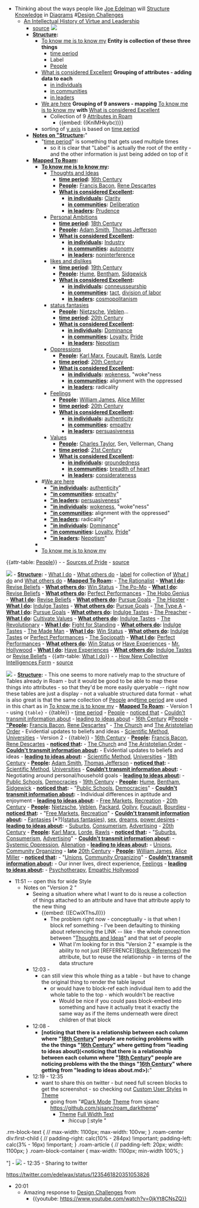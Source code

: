 - Thinking about the ways people like [Joe Edelman](<Joe Edelman.md>) will [Structure Knowledge](<Structure Knowledge.md>) in [Diagrams](<Diagrams.md>) #[Design Challenges](<Design Challenges.md>)
    - [An Intellectual History of Virtue and Leadership](<An Intellectual History of Virtue and Leadership.md>)
        - [source](https://twitter.com/edelwax/status/921417792867446784)
![](https://firebasestorage.googleapis.com/v0/b/firescript-577a2.appspot.com/o/imgs%2Fapp%2Froam%2Fffp_j4AGI7?alt=media&token=f021b85f-9dcc-4d62-9cac-467491b38406)
        - **[Structure](<Structure.md>):**
            - [To know me is to know my](<To know me is to know my.md>)
__Entity is collection of these three things__
                - [time period](<time period.md>)
                - Label
                - [People](<People.md>)
            - [What is considered Excellent](<What is considered Excellent.md>)
__Grouping of attributes - adding data to each__
                - [in individuals](<in individuals.md>)
                - [in communities](<in communities.md>) 
                - [in leaders](<in leaders.md>)
            - [We are here](<We are here.md>)
__Grouping of 9 answers - mapping__ [To know me is to know my](<To know me is to know my.md>) __with__ [What is considered Excellent](<What is considered Excellent.md>)
                - Collection of 9 [Attributes in Roam](<Attributes in Roam.md>)
                    - {{embed: ((KnlMHkybc))}}
            - sorting of [y axis](<y axis.md>) is based on [time period](<time period.md>)
        - **[Notes on "Structure](<Notes on "Structure.md>):**"
            - "[time period](<time period.md>)" is something that gets used multiple times
                - so it is clear that "Label" is actually the root of the entity - and the other information is just being added on top of it
        - **[Mapped To Roam](<Mapped To Roam.md>):** 
            - **[To know me is to know my](<To know me is to know my.md>):**
                - [Thoughts and Ideas](<Thoughts and Ideas.md>)
                    - **[time period](<time period.md>):** [16th Century](<16th Century.md>)
                    - **[People](<People.md>):** [Francis Bacon](<Francis Bacon.md>), [Rene Descartes](<Rene Descartes.md>)
                    - **[What is considered Excellent](<What is considered Excellent.md>):**
                        - **[in individuals](<in individuals.md>):** [Clarity](<Clarity.md>)
                        - **[in communities](<in communities.md>):** [Deliberation](<Deliberation.md>)
                        - **[in leaders](<in leaders.md>):** [Prudence](<Prudence.md>)
                - [Personal Ambitions](<Personal Ambitions.md>)
                    - **[time period](<time period.md>):** [18th Century](<18th Century.md>)
                    - **[People](<People.md>):** [Adam Smith](<Adam Smith.md>), [Thomas Jefferson](<Thomas Jefferson.md>)
                    - **[What is considered Excellent](<What is considered Excellent.md>):**
                        - **[in individuals](<in individuals.md>):** [Industry](<Industry.md>)
                        - **[in communities](<in communities.md>):** [autonomy](<autonomy.md>)
                        - **[in leaders](<in leaders.md>):** [noninterference](<noninterference.md>)
                - [likes and dislikes](<likes and dislikes.md>)
                    - **[time period](<time period.md>):** [19th Century](<19th Century.md>)
                    - **[People](<People.md>):** [Hume](<Hume.md>), [Bentham](<Bentham.md>), [Sidgewick](<Sidgewick.md>)
                    - **[What is considered Excellent](<What is considered Excellent.md>):**
                        - **[in individuals](<in individuals.md>):** [conneusseurship](<conneusseurship.md>)
                        - **[in communities](<in communities.md>):** [tact](<tact.md>), [division of labor](<division of labor.md>)
                        - **[in leaders](<in leaders.md>):**  [cosmopolitanism](<cosmopolitanism.md>)
                - [status fantasies](<status fantasies.md>)
                    - **[People](<People.md>):** [Nietzsche](<Nietzsche.md>), [Veblen](<Veblen.md>)...
                    - **[time period](<time period.md>):** [20th Century](<20th Century.md>)
                    - **[What is considered Excellent](<What is considered Excellent.md>):**
                        - **[in individuals](<in individuals.md>):** [Dominance](<Dominance.md>)
                        - **[in communities](<in communities.md>):** [Loyalty](<Loyalty.md>), [Pride](<Pride.md>)
                        - **[in leaders](<in leaders.md>):** [Nepotism](<Nepotism.md>)
                - [Oppressions](<Oppressions.md>)
                    - **[People](<People.md>):** [Karl Marx](<Karl Marx.md>), [Foucault](<Foucault.md>), [Rawls](<Rawls.md>), [Lorde](<Lorde.md>)
                    - **[time period](<time period.md>):** [20th Century](<20th Century.md>)
                    - **[What is considered Excellent](<What is considered Excellent.md>):**
                        - **[in individuals](<in individuals.md>):** [wokeness](<wokeness.md>), "woke"ness
                        - **[in communities](<in communities.md>):** alignment with the oppressed
                        - **[in leaders](<in leaders.md>):** radicality
                - [Feelings](<Feelings.md>)
                    - **[People](<People.md>):** [William James](<William James.md>), [Alice Miller](<Alice Miller.md>)
                    - **[time period](<time period.md>):** [20th Century](<20th Century.md>)
                    - **[What is considered Excellent](<What is considered Excellent.md>):**
                        - **[in individuals](<in individuals.md>):** [authenticity](<authenticity.md>)
                        - **[in communities](<in communities.md>):** [empathy](<empathy.md>)
                        - **[in leaders](<in leaders.md>):** [persuasiveness](<persuasiveness.md>)
                - [Values](<Values.md>)
                    - **[People](<People.md>):** [Charles Taylor](<Charles Taylor.md>), Sen, Vellerman, Chang  
                    - **[time period](<time period.md>):** [21st Century](<21st Century.md>)
                    - **[What is considered Excellent](<What is considered Excellent.md>):**
                        - **[in individuals](<in individuals.md>):** [groundedness](<groundedness.md>)
                        - **[in communities](<in communities.md>):** [breadth of heart](<breadth of heart.md>)
                        - **[in leaders](<in leaders.md>):** [considerateness](<considerateness.md>)
            - #[We are here](<We are here.md>)
                - **["in individuals](<"in individuals.md>):** [authenticity](<authenticity.md>)"
                - **["in communities](<"in communities.md>):** [empathy](<empathy.md>)"
                - **["in leaders](<"in leaders.md>):** [persuasiveness](<persuasiveness.md>)"
                - **["in individuals](<"in individuals.md>):** [wokeness](<wokeness.md>), "woke"ness"
                - **["in communities](<"in communities.md>):** alignment with the oppressed"
                - **["in leaders](<"in leaders.md>):** radicality"
                - **["in individuals](<"in individuals.md>):** [Dominance](<Dominance.md>)"
                - **["in communities](<"in communities.md>):** [Loyalty](<Loyalty.md>), [Pride](<Pride.md>)"
                - **["in leaders](<"in leaders.md>):** [Nepotism](<Nepotism.md>)"
            - 
            - [To know me is to know my](<To know me is to know my.md>)


{{attr-table: [People](<People.md>)}}
            - 
    - [Sources of Pride](<Sources of Pride.md>)
        - [source](https://twitter.com/edelwax/status/1235461818593746944)

![](https://firebasestorage.googleapis.com/v0/b/firescript-577a2.appspot.com/o/imgs%2Fv8%2Fhelp%2FZd5VYLlP_K?alt=media&token=127d7407-76a6-49a2-8d47-1c9f686744bf)
        - **[Structure](<Structure.md>):**
            - [What I do](<What I do.md>)
            - [What others do](<What others do.md>)
            - [label](<label.md>) for collection of [What I do](<What I do.md>) and [What others do](<What others do.md>)
        - **[Mapped To Roam](<Mapped To Roam.md>):**
            - [The Rationalist](<The Rationalist.md>)
                - **[What I do](<What I do.md>):** [Revise Beliefs](<Revise Beliefs.md>)
                - **[What others do](<What others do.md>):** [Win Status](<Win Status.md>)
            - [The Po-Mo](<The Po-Mo.md>)
                - **[What I do](<What I do.md>):** [Revise Beliefs](<Revise Beliefs.md>)
                - **[What others do](<What others do.md>):** [Perfect Performances](<Perfect Performances.md>)
            - [The Hobo Genius](<The Hobo Genius.md>)
                - **[What I do](<What I do.md>):** [Revise Beliefs](<Revise Beliefs.md>)
                - **[What others do](<What others do.md>):** [Pursue Goals](<Pursue Goals.md>)
            - [The Hipster](<The Hipster.md>)
                - **[What I do](<What I do.md>):** [Indulge Tastes](<Indulge Tastes.md>)
                - **[What others do](<What others do.md>):** [Pursue Goals](<Pursue Goals.md>)
            - [The Type A](<The Type A.md>)
                - **[What I do](<What I do.md>):** [Pursue Goals](<Pursue Goals.md>)
                - **[What others do](<What others do.md>):** [Indulge Tastes](<Indulge Tastes.md>)
            - [The Preacher](<The Preacher.md>)
                - **[What I do](<What I do.md>):** [Cultivate Values](<Cultivate Values.md>)
                - **[What others do](<What others do.md>):** [Indulge Tastes](<Indulge Tastes.md>)
            - [The Revolutionary](<The Revolutionary.md>)
                - **[What I do](<What I do.md>):** [Fight for Standing](<Fight for Standing.md>)
                - **[What others do](<What others do.md>):** [Indulge Tastes](<Indulge Tastes.md>)
            - [The Made Man](<The Made Man.md>)
                - **[What I do](<What I do.md>):** [Win Status](<Win Status.md>)
                - **[What others do](<What others do.md>):** [Indulge Tastes](<Indulge Tastes.md>) or [Perfect Performances](<Perfect Performances.md>)
            - [The Sociopath](<The Sociopath.md>)
                - **[What I do](<What I do.md>):** [Perfect Performances](<Perfect Performances.md>)
                - **[What others do](<What others do.md>):** [Win Status](<Win Status.md>) or [Have Experiences](<Have Experiences.md>)
            - [Mr. Hollywood](<Mr. Hollywood.md>)
                - **[What I do](<What I do.md>):** [Have Experiences](<Have Experiences.md>)
                - **[What others do](<What others do.md>):** [Indulge Tastes](<Indulge Tastes.md>) or [Revise Beliefs](<Revise Beliefs.md>)
        - {{attr-table: [What I do](<What I do.md>)}}
        - 
    -  [How New Collective Intelligences Form](<How New Collective Intelligences Form.md>)
        - [source](https://twitter.com/edelwax/status/1235461820351053826)

![](https://firebasestorage.googleapis.com/v0/b/firescript-577a2.appspot.com/o/imgs%2Fv8%2Fhelp%2FLQrZ-UX1E0?alt=media&token=64a07bd1-75e1-48bc-9895-158f632dfffe)
        - **[Structure](<Structure.md>):**
            - This one seems to more natively map to the structure of Tables already in Roam
                - but it would be good to be able to map these things into attributes - so that they'd be more easily queryable -- right now these tables are just a display - not a valuable structured data format
                - what is also great is that the same collection of [People](<People.md>) and[time period](<time period.md>) are used in this chart as in [To know me is to know my](<To know me is to know my.md>)
        - **[Mapped To Roam](<Mapped To Roam.md>):**
            - Version 1 - using `{table}`
                - {{table}}
                    - [time period](<time period.md>)
                        - [People](<People.md>)
                            - [noticed that](<noticed that.md>)
                                - [Couldn't transmit information about](<Couldn't transmit information about.md>)
                                    - [leading to ideas about](<leading to ideas about.md>)
                    - [16th Century](<16th Century.md>) #[People](<People.md>)
                        - **[ "People](< "People.md>):** [Francis Bacon](<Francis Bacon.md>), [Rene Descartes](<Rene Descartes.md>)"
                            - [The Church](<The Church.md>) and [The Aristotelian Order](<The Aristotelian Order.md>)
                                - Evidential updates to beliefs and ideas
                                    - [Scientific Method](<Scientific Method.md>), [Universities](<Universities.md>)
            - Version 2 
                - {{table}}
                    - [16th Century](<16th Century.md>)
                        - **[People](<People.md>):** [Francis Bacon](<Francis Bacon.md>), [Rene Descartes](<Rene Descartes.md>)
                            - **[noticed that](<noticed that.md>):**
                                - [The Church](<The Church.md>) and [The Aristotelian Order](<The Aristotelian Order.md>)
                                    - **[Couldn't transmit information about](<Couldn't transmit information about.md>):**
                                        - Evidential updates to beliefs and ideas
                                            - **[leading to ideas about](<leading to ideas about.md>):**
                                                - [Scientific Method](<Scientific Method.md>), [Universities](<Universities.md>)
                    - [18th Century](<18th Century.md>)
                        - **[People](<People.md>):** [Adam Smith](<Adam Smith.md>), [Thomas Jefferson](<Thomas Jefferson.md>)
                            - **[noticed that](<noticed that.md>):**
                                - [Scientific Method](<Scientific Method.md>), [Universities](<Universities.md>)
                                    - **[Couldn't transmit information about](<Couldn't transmit information about.md>):**
                                        - Negotiating around personal/household goals
                                            - **[leading to ideas about](<leading to ideas about.md>):**
                                                - [Public Schools](<Public Schools.md>), [Democracies](<Democracies.md>)
                    - [19th Century](<19th Century.md>)
                        - **[People](<People.md>):** [Hume](<Hume.md>), [Bentham](<Bentham.md>), [Sidgewick](<Sidgewick.md>)
                            - **[noticed that](<noticed that.md>):**
                                - "[Public Schools](<Public Schools.md>), [Democracies](<Democracies.md>)"
                                    - **[Couldn't transmit information about](<Couldn't transmit information about.md>):**
                                        - Individual differences in aptitude and enjoyment
                                            - **[leading to ideas about](<leading to ideas about.md>):**
                                                - [Free Markets](<Free Markets.md>), [Recreation](<Recreation.md>)
                    - [20th Century](<20th Century.md>)
                        - **[People](<People.md>):** [Nietzsche](<Nietzsche.md>), [Veblen](<Veblen.md>), [Packard](<Packard.md>), [Ogilvy](<Ogilvy.md>), [Foucault](<Foucault.md>), [Bourdieu](<Bourdieu.md>)
                            - **[noticed that](<noticed that.md>):** 
                                - "[Free Markets](<Free Markets.md>), [Recreation](<Recreation.md>)"
                                    - **[Couldn't transmit information about](<Couldn't transmit information about.md>):**
                                        - [Fantasies](<Fantasies.md>) [*?]([status fantasies](<status fantasies.md>)), [sex](<sex.md>), [dreams](<dreams.md>), [power desires](<power desires.md>)
                                            - **[leading to ideas about](<leading to ideas about.md>):** 
                                                - [Suburbs](<Suburbs.md>), [Consumerism](<Consumerism.md>), [Advertising](<Advertising.md>)
                    - [20th Century](<20th Century.md>)
                        - **[People](<People.md>):** [Karl Marx](<Karl Marx.md>), [Lorde](<Lorde.md>), [Rawls](<Rawls.md>)
                            - **[noticed that](<noticed that.md>):**
                                - "[Suburbs](<Suburbs.md>), [Consumerism](<Consumerism.md>), [Advertising](<Advertising.md>)"
                                    - **[Couldn't transmit information about](<Couldn't transmit information about.md>):**
                                        - [Systemic Oppression]([Oppressions](<Oppressions.md>)), [Alienation](<Alienation.md>)
                                            - **[leading to ideas about](<leading to ideas about.md>):**
                                                - [Unions](<Unions.md>), [Community Organizing](<Community Organizing.md>)
                    - __late__ [20th Century](<20th Century.md>)
                        - **[People](<People.md>):** [William James](<William James.md>), [Alice Miller](<Alice Miller.md>)
                            - **[noticed that](<noticed that.md>):**
                                - "[Unions](<Unions.md>), [Community Organizing](<Community Organizing.md>)"
                                    - **[Couldn't transmit information about](<Couldn't transmit information about.md>):**
                                        - Our inner lives, direct experience, [Feelings](<Feelings.md>)
                                            - **[leading to ideas about](<leading to ideas about.md>):**
                                                - [Psychotherapy](<Psychotherapy.md>), [Empathic Hollywood](<Empathic Hollywood.md>)
- 11:51 -- open this for wide Style 
    - Notes on "Version 2 "
        - Seeing a situation where what I want to do is reuse a collection of things attached to an attribute and have that attribute apply to the new thing
            - {{embed: ((ECwiXThsJ))}}
                - The problem right now - conceptually - is that when I block ref something - I've been defaulting to thinking about referencing the LINK -- like - the whole connection between "[Thoughts and Ideas](<Thoughts and Ideas.md>)" and that set of people
                    -  What I'm looking for in this "Version 2 " example is the ability to not just [REFERENCE]([Block References](<Block References.md>)) the attribute, but to reuse the relationship - in terms of the data structure
        - 12:03 -
            - can still view this whole thing as a table - but have to change the original thing to render the table layout
                - or would have to block-ref each individual item to add the whole table to the top - which wouldn't be reactive
                    - Would be nice if you could pass block-embed into something and have it actually treat it exactly the same way as if the items underneath were direct children of that block
        - 12:08 -
            - **[noticing that there is a relationship between each column where "[18th Century](<18th Century.md>)" people are noticing problems with the the things "[16th Century](<16th Century.md>)" where getting from "leading to ideas about](<noticing that there is a relationship between each column where "[18th Century](<18th Century.md>)" people are noticing problems with the the things "[16th Century](<16th Century.md>)" where getting from "leading to ideas about.md>):**"
        - 12:19 - 12:35
            - want to share this on twitter - but need full screen blocks to get the screenshot - so checking out [Custom User Styles](<Custom User Styles.md>) in [Theme](<Theme.md>)
                - going from "#[Dark Mode](<Dark Mode.md>) [Theme](<Theme.md>) from sjsanc
https://github.com/sjsanc/roam_darktheme"
                    - [Theme](<Theme.md>) [Full Width Text](<Full Width Text.md>)
                        - :hiccup [:style "

.rm-block-text {
 // max-width: 1100px;
  max-width: 100vw;
}
.roam-center div:first-child {
    // padding-right: calc(10% - 284px) !important;
    padding-left: calc(3% - 16px) !important;
}
.roam-article {
    // padding-left: 20px;
    width: 1100px;
}
.roam-block-container {
    max-width: 1100px;
   min-width 100%;
}

"]
                - ![](https://firebasestorage.googleapis.com/v0/b/firescript-577a2.appspot.com/o/imgs%2Fv8%2Fhelp%2FgPYKCDTwQE?alt=media&token=663b65b0-c34b-43c0-a69a-59f6588635ab)
        - 12:35
            - Sharing to twitter

 https://twitter.com/edelwax/status/1235461820351053826
- 20:01
    - Amazing response to [Design Challenges](<Design Challenges.md>) from 
        - {{youtube: https://www.youtube.com/watch?v=0jkYt8CNsZQ}}

